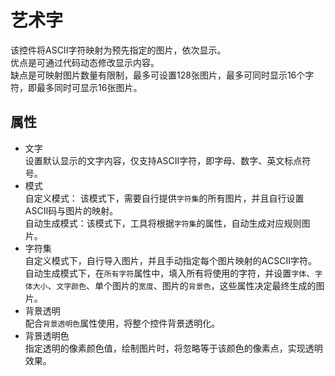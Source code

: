 # 艺术字

该控件将ASCII字符映射为预先指定的图片，依次显示。  
优点是可通过代码动态修改显示内容。  
缺点是可映射图片数量有限制，最多可设置128张图片，最多可同时显示16个字符，即最多同时可显示16张图片。
## 属性
* 文字   
  设置默认显示的文字内容，仅支持ASCII字符，即字母、数字、英文标点符号。
* 模式     
   自定义模式： 该模式下，需要自行提供`字符集`的所有图片，并且自行设置ASCII码与图片的映射。   
   自动生成模式：该模式下，工具将根据`字符集`的属性，自动生成对应规则图片。
* 字符集     
  自定义模式下，自行导入图片，并且手动指定每个图片映射的ACSCII字符。  
  自动生成模式下，在`所有字符`属性中，填入所有将使用的字符，并设置`字体`、`字体大小`、`文字颜色`、单个图片的`宽度`、图片的`背景色`，这些属性决定最终生成的图片。
* 背景透明   
  配合`背景透明色`属性使用，将整个控件背景透明化。
* 背景透明色   
  指定透明的像素颜色值，绘制图片时，将忽略等于该颜色的像素点，实现透明效果。

  

